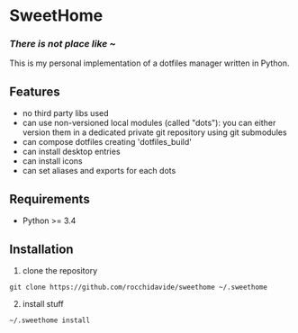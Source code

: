 # SweetHome
### _There is not place like ~_

This is my personal implementation of a dotfiles manager written in Python.

## Features

- no third party libs used 
- can use non-versioned local modules (called "dots"): you can either version them in a dedicated private git repository using git submodules
- can compose dotfiles creating 'dotfiles_build'
- can install desktop entries
- can install icons
- can set aliases and exports for each dots

## Requirements
- Python >= 3.4

## Installation

1) clone the repository

`git clone https://github.com/rocchidavide/sweethome ~/.sweethome`

2) install stuff

`~/.sweethome install`